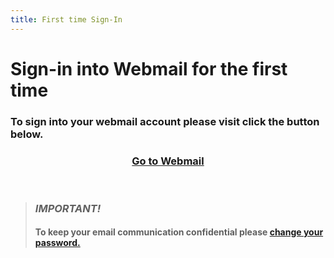 ```yaml
---
title: First time Sign-In
---
```


# Sign-in into Webmail for the first time

### To sign into your webmail account please visit click the button below.

<header class="hero">
<p class="action">
<a type="button" href="https://box.infinityarc.net/mail" target="_blank" class="nav-link action-button">
<!-- <button>Go To Webmail</button> --><h3>Go to Webmail</h3>
</a>
</p>
</header>

> ### *IMPORTANT!* 
> #### To keep your email communication confidential please [change your password.](./changing-your-password)